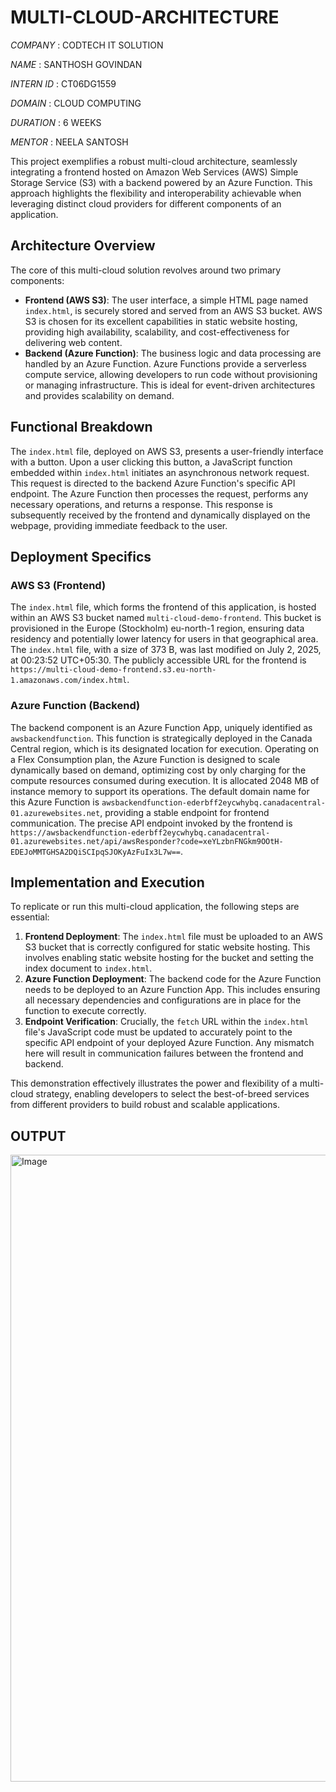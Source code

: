 # MULTI-CLOUD-ARCHITECTURE

*COMPANY* : CODTECH IT SOLUTION

*NAME* : SANTHOSH GOVINDAN

*INTERN ID* : CT06DG1559

*DOMAIN* : CLOUD COMPUTING

*DURATION* : 6 WEEKS

*MENTOR* : NEELA SANTOSH

This project exemplifies a robust multi-cloud architecture, seamlessly integrating a frontend hosted on Amazon Web Services (AWS) Simple Storage Service (S3) with a backend powered by an Azure Function. This approach highlights the flexibility and interoperability achievable when leveraging distinct cloud providers for different components of an application.

## Architecture Overview

The core of this multi-cloud solution revolves around two primary components:

* **Frontend (AWS S3)**: The user interface, a simple HTML page named `index.html`, is securely stored and served from an AWS S3 bucket. AWS S3 is chosen for its excellent capabilities in static website hosting, providing high availability, scalability, and cost-effectiveness for delivering web content.
* **Backend (Azure Function)**: The business logic and data processing are handled by an Azure Function. Azure Functions provide a serverless compute service, allowing developers to run code without provisioning or managing infrastructure. This is ideal for event-driven architectures and provides scalability on demand.

## Functional Breakdown

The `index.html` file, deployed on AWS S3, presents a user-friendly interface with a button. Upon a user clicking this button, a JavaScript function embedded within `index.html` initiates an asynchronous network request. This request is directed to the backend Azure Function's specific API endpoint. The Azure Function then processes the request, performs any necessary operations, and returns a response. This response is subsequently received by the frontend and dynamically displayed on the webpage, providing immediate feedback to the user.

## Deployment Specifics

### AWS S3 (Frontend)

The `index.html` file, which forms the frontend of this application, is hosted within an AWS S3 bucket named `multi-cloud-demo-frontend`. This bucket is provisioned in the Europe (Stockholm) eu-north-1 region, ensuring data residency and potentially lower latency for users in that geographical area. The `index.html` file, with a size of 373 B, was last modified on July 2, 2025, at 00:23:52 UTC+05:30. The publicly accessible URL for the frontend is `https://multi-cloud-demo-frontend.s3.eu-north-1.amazonaws.com/index.html`.

### Azure Function (Backend)

The backend component is an Azure Function App, uniquely identified as `awsbackendfunction`. This function is strategically deployed in the Canada Central region, which is its designated location for execution. Operating on a Flex Consumption plan, the Azure Function is designed to scale dynamically based on demand, optimizing cost by only charging for the compute resources consumed during execution. It is allocated 2048 MB of instance memory to support its operations. The default domain name for this Azure Function is `awsbackendfunction-ederbff2eycwhybq.canadacentral-01.azurewebsites.net`, providing a stable endpoint for frontend communication. The precise API endpoint invoked by the frontend is `https://awsbackendfunction-ederbff2eycwhybq.canadacentral-01.azurewebsites.net/api/awsResponder?code=xeYLzbnFNGkm9OOtH-EDEJoMMTGHSA2DQiSCIpqSJOKyAzFuIx3L7w==`.

## Implementation and Execution

To replicate or run this multi-cloud application, the following steps are essential:

1.  **Frontend Deployment**: The `index.html` file must be uploaded to an AWS S3 bucket that is correctly configured for static website hosting. This involves enabling static website hosting for the bucket and setting the index document to `index.html`.
2.  **Azure Function Deployment**: The backend code for the Azure Function needs to be deployed to an Azure Function App. This includes ensuring all necessary dependencies and configurations are in place for the function to execute correctly.
3.  **Endpoint Verification**: Crucially, the `fetch` URL within the `index.html` file's JavaScript code must be updated to accurately point to the specific API endpoint of your deployed Azure Function. Any mismatch here will result in communication failures between the frontend and backend.

This demonstration effectively illustrates the power and flexibility of a multi-cloud strategy, enabling developers to select the best-of-breed services from different providers to build robust and scalable applications.

## OUTPUT

<img width="1919" height="1003" alt="Image" src="https://github.com/user-attachments/assets/f03d3b66-58e8-4dec-9033-708a23990b06" />
